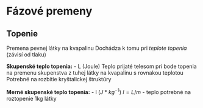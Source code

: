 # Fázové premeny
## Topenie
Premena pevnej látky na kvapalinu
Dochádza k tomu pri *teplote topenia* (závisí od tlaku)

**Skupenské teplo topenia:** - L (Joule)
Teplo prijaté telesom pri bode topenia na premenu skupenstva z tuhej látky na kvapalinu s rovnakou teplotou
Potrebné na rozbitie kryštalickej štruktúry

**Merné skupenské teplo topenia:** - l ($J*kg^{-1}$)
$l=L/m$ - teplo potrebné na roztopenie 1kg látky
